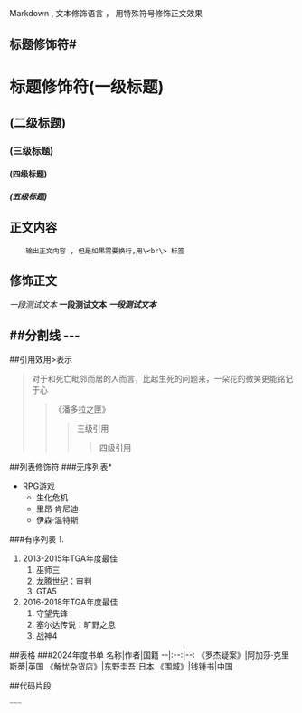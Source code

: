 Markdown , 文本修饰语言 ， 用特殊符号修饰正文效果<br>

## 标题修饰符\#

# 标题修饰符(一级标题)
## (二级标题)
### (三级标题)
#### (四级标题)
##### (五级标题)

## 正文内容
        输出正文内容 , 但是如果需要换行,用\<br\> 标签

## 修饰正文
  *一段测试文本*
  **一段测试文本**
 ***一段测试文本***

##分割线
\-\-\-
---

##引用效用\>表示
>对于和死亡毗邻而居的人而言，比起生死的问题来，一朵花的微笑更能铭记于心
>>《潘多拉之匣》
>>>三级引用
>>>>四级引用

##列表修饰符
###无序列表\*
* RPG游戏
  * 生化危机
   * 里昂·肯尼迪
   * 伊森·温特斯

###有序列表 1.
1. 2013-2015年TGA年度最佳
   1. 巫师三
   2. 龙腾世纪：审判
   3. GTA5
2. 2016-2018年TGA年度最佳
   1. 守望先锋
   2. 塞尔达传说：旷野之息
   3. 战神4

##表格
###2024年度书单
名称|作者|国籍
--|:--:|--:
《罗杰疑案》|阿加莎·克里斯蒂|英国
《解忧杂货店》|东野圭吾|日本
《围城》|钱锺书|中国


##代码片段
```c
~~~
